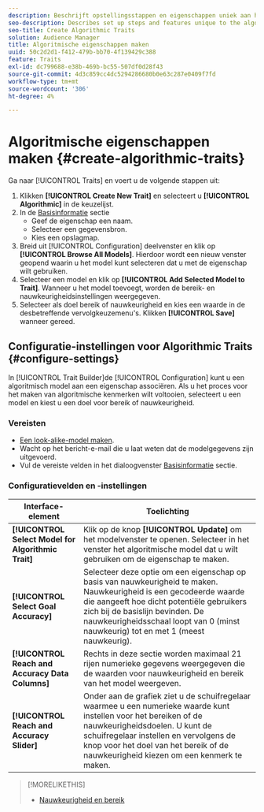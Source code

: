 ```yaml
---
description: Beschrijft opstellingsstappen en eigenschappen uniek aan het algoritmische proces van de karakterverwezenlijking.
seo-description: Describes set up steps and features unique to the algorithmic trait creation process.
seo-title: Create Algorithmic Traits
solution: Audience Manager
title: Algoritmische eigenschappen maken
uuid: 50c2d2d1-f412-479b-bb70-4f139429c388
feature: Traits
exl-id: dc799688-e38b-469b-bc55-507df0d28f43
source-git-commit: 4d3c859cc4dc5294286680b0e63c287e0409f7fd
workflow-type: tm+mt
source-wordcount: '306'
ht-degree: 4%

---
```


# Algoritmische eigenschappen maken {#create-algorithmic-traits}

<!-- t_algo_trait_build.xml -->

Ga naar [!UICONTROL Traits] en voert u de volgende stappen uit:

1. Klikken **[!UICONTROL Create New Trait]** en selecteert u **[!UICONTROL Algorithmic]** in de keuzelijst.
1. In de [Basisinformatie](../../features/traits/create-onboarded-rule-based-traits.md) sectie
   * Geef de eigenschap een naam.
   * Selecteer een gegevensbron.
   * Kies een opslagmap.
1. Breid uit [!UICONTROL Configuration] deelvenster en klik op **[!UICONTROL Browse All Models]**.
Hierdoor wordt een nieuw venster geopend waarin u het model kunt selecteren dat u met de eigenschap wilt gebruiken.
1. Selecteer een model en klik op **[!UICONTROL Add Selected Model to Trait]**.
Wanneer u het model toevoegt, worden de bereik- en nauwkeurigheidsinstellingen weergegeven.
1. Selecteer als doel bereik of nauwkeurigheid en kies een waarde in de desbetreffende vervolgkeuzemenu&#39;s. Klikken **[!UICONTROL Save]** wanneer gereed.

## Configuratie-instellingen voor Algorithmic Traits {#configure-settings}

In [!UICONTROL Trait Builder]de [!UICONTROL Configuration] kunt u een algoritmisch model aan een eigenschap associëren. Als u het proces voor het maken van algoritmische kenmerken wilt voltooien, selecteert u een model en kiest u een doel voor bereik of nauwkeurigheid.

### Vereisten

<!-- r_algo_trait_config_section.xml -->

* [Een look-alike-model maken](../../features/algorithmic-models/create-model.md).
* Wacht op het bericht-e-mail die u laat weten dat de modelgegevens zijn uitgevoerd.
* Vul de vereiste velden in het dialoogvenster [Basisinformatie](../../features/traits/create-onboarded-rule-based-traits.md) sectie.

### Configuratievelden en -instellingen

| Interface-element | Toelichting |
|---|---|
| **[!UICONTROL Select Model for Algorithmic Trait]** | Klik op de knop **[!UICONTROL Update]** om het modelvenster te openen. Selecteer in het venster het algoritmische model dat u wilt gebruiken om de eigenschap te maken. |
| **[!UICONTROL Select Goal Accuracy]** | Selecteer deze optie om een eigenschap op basis van nauwkeurigheid te maken. Nauwkeurigheid is een gecodeerde waarde die aangeeft hoe dicht potentiële gebruikers zich bij de basislijn bevinden. De nauwkeurigheidsschaal loopt van 0 (minst nauwkeurig) tot en met 1 (meest nauwkeurig). |
| **[!UICONTROL Reach and Accuracy Data Columns]** | Rechts in deze sectie worden maximaal 21 rijen numerieke gegevens weergegeven die de waarden voor nauwkeurigheid en bereik van het model weergeven. |
| **[!UICONTROL Reach and Accuracy Slider]** | Onder aan de grafiek ziet u de schuifregelaar waarmee u een numerieke waarde kunt instellen voor het bereiken of de nauwkeurigheidsdoelen. U kunt de schuifregelaar instellen en vervolgens de knop voor het doel van het bereik of de nauwkeurigheid kiezen om een kenmerk te maken. |

>[!MORELIKETHIS]
>
>* [Nauwkeurigheid en bereik](../../features/traits/trait-accuracy-reach.md)

